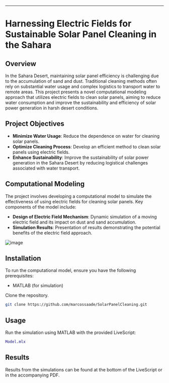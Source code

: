 ---

# Harnessing Electric Fields for Sustainable Solar Panel Cleaning in the Sahara

## Overview

In the Sahara Desert, maintaining solar panel efficiency is challenging due to the accumulation of sand and dust. Traditional cleaning methods often rely on substantial water usage and complex logistics to transport water to remote areas. This project presents a novel computational modeling approach that utilizes electric fields to clean solar panels, aiming to reduce water consumption and improve the sustainability and efficiency of solar power generation in harsh desert conditions.

## Project Objectives

- **Minimize Water Usage**: Reduce the dependence on water for cleaning solar panels.
- **Optimize Cleaning Process**: Develop an efficient method to clean solar panels using electric fields.
- **Enhance Sustainability**: Improve the sustainability of solar power generation in the Sahara Desert by reducing logistical challenges associated with water transport.

## Computational Modeling

The project involves developing a computational model to simulate the effectiveness of using electric fields for cleaning solar panels. Key components of the model include:

- **Design of Electric Field Mechanism**: Dynamic simulation of a moving electric field and its impact on dust and sand accumulation.
- **Simulation Results**: Presentation of results demonstrating the potential benefits of the electric field approach.

![image](https://github.com/user-attachments/assets/a19dedb5-de6b-46d5-bb84-b6251c266ae2)


## Installation
To run the computational model, ensure you have the following prerequisites:

- MATLAB (for simulation)

Clone the repository.

```bash
git clone https://github.com/marcossaade/SolarPanelCleaning.git
```

## Usage

Run the simulation using MATLAB with the provided LiveScript:

```matlab
Model.mlx
```

## Results

Results from the simulations can be found at the bottom of the LiveScript or in the accompanying PDF.
